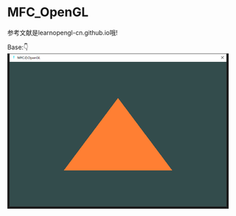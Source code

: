 # MFC_OpenGL
参考文献是learnopengl-cn.github.io哦!

  Base:👇  
 ![image](https://github.com/Puuupa/img/blob/master/_1G~AJRV%5B%7BDI5%605ISPWJLPW.png)
